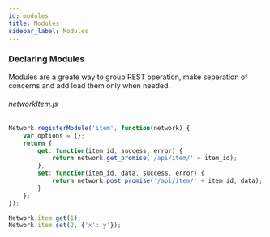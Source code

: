 ```yaml
---
id: modules
title: Modules
sidebar_label: Modules
---
```


### Declaring Modules

Modules are a greate way to group REST operation, make seperation of concerns and add load them only when needed.

###### networkItem.js
```javascript
Network.registerModule('item', function(network) {
    var options = {};
	return {
		get: function(item_id, success, error) {
			return network.get_promise('/api/item/' + item_id);
		},
		set: function(item_id, data, success, error) {
			return network.post_promise('/api/item/' + item_id, data);
		}
	};
});
```

```javascript
Network.item.get(1);
Network.item.set(2, {'x':'y'});
```